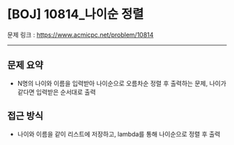 # [BOJ] 10814_나이순 정렬

문제 링크 : https://www.acmicpc.net/problem/10814

--------------------------
## 문제 요약
  - N명의 나이와 이름을 입력받아 나이순으로 오름차순 정렬 후 출력하는 문제, 나이가 같다면 입력받은 순서대로 출력

## 접근 방식
  - 나이와 이름을 같이 리스트에 저장하고, lambda를 통해 나이순으로 정렬 후 출력
